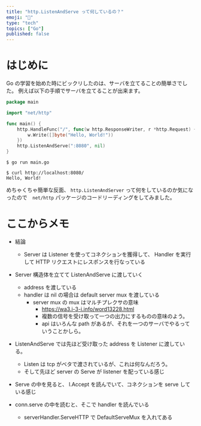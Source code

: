 ```yaml
---
title: "http.ListenAndServe って何しているの？"
emoji: "🐁"
type: "tech"
topics: ["Go"]
published: false
---
```


# はじめに

Go の学習を始めた時にビックリしたのは、サーバを立てることの簡単さでした。
例えば以下の手順でサーバを立てることが出来ます。

```go:main.go
package main

import "net/http"

func main() {
	http.HandleFunc("/", func(w http.ResponseWriter, r *http.Request) {
		w.Write([]byte("Hello, World!"))
	})
	http.ListenAndServe(":8080", nil)
}
```

```ターミナル
$ go run main.go
```

```別ターミナル
$ curl http://localhost:8080/
Hello, World!
```

めちゃくちゃ簡単な反面、 `http.ListenAndServer` って何をしているのか気になったので　`net/http` パッケージのコードリーディングをしてみました。

# ここからメモ

- 結論
  - Server は Listener を使ってコネクションを獲得して、 Handler を実行して HTTP リクエストにレスポンスを行なっている

- Server 構造体を立てて ListenAndServe に渡していく
  - address を渡している
  - handler は nil の場合は default server mux を渡している
    - server mux の mux はマルチプレクサの意味
      - https://wa3.i-3-i.info/word13228.html
      - 複数の信号を受け取って一つの出力にするものの意味のよう。
      - api はいろんな path があるが、それを一つのサーバでやるっていうことかしら。

- ListenAndServe では先ほど受け取った address を Listener に渡している。
  - Listen は tcp がベタで渡されているが、これは何なんだろう。
  - そして先ほど server の Serve が listener を配っている感じ

- Serve の中を見ると、 l.Accept を読んでいて、コネクションを serve している感じ

- conn.serve の中を読むと、そこで handler を読んでいる
  - serverHandler.ServeHTTP で DefaultServeMux を入れてある